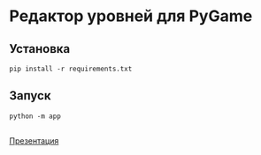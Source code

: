 # Редактор уровней для PyGame
## Установка 
~~~
pip install -r requirements.txt
~~~
## Запуск
~~~
python -m app
~~~
##
[Презентация](https://github.com/yalic-borzov/LevelDesigner/raw/master/presentation.pptx)
